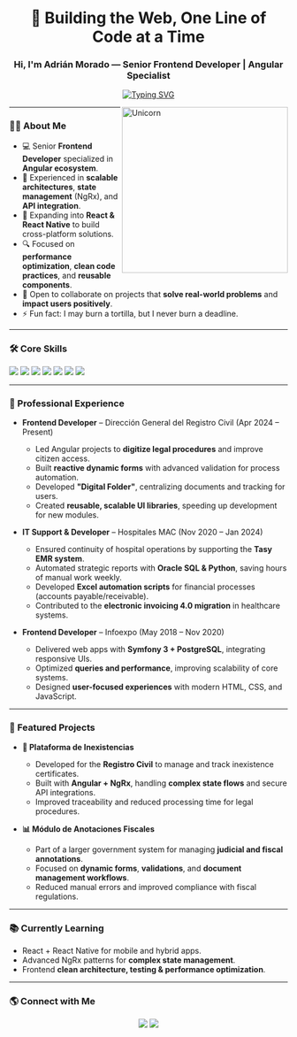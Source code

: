 <h1 align="center">🚀 Building the Web, One Line of Code at a Time</h1>
<h3 align="center">Hi, I'm Adrián Morado — Senior Frontend Developer | Angular Specialist</h3>

<p align="center">
  <a href="https://github.com/DenverCoder1/readme-typing-svg">
    <img src="https://readme-typing-svg.herokuapp.com?font=Fira+Code&weight=600&pause=1000&color=32CD32&center=true&vCenter=true&width=600&lines=Senior+Frontend+Developer;Angular+Specialist;NgRx+%26+RxJS+Advocate;Building+Scalable+Apps+with+Firebase;Exploring+React+%26+React+Native;Passionate+about+Clean+Architecture" alt="Typing SVG" />
  </a>
</p>

<img align="right" width=300px alt="Unicorn" src="https://c.tenor.com/GN73MKBawZYAAAAi/busy-cute.gif" />

---

### 👨‍💻 About Me
- 💻 Senior **Frontend Developer** specialized in **Angular ecosystem**.  
- 🚀 Experienced in **scalable architectures**, **state management** (NgRx), and **API integration**.  
- 🌱 Expanding into **React & React Native** to build cross-platform solutions.  
- 🔍 Focused on **performance optimization**, **clean code practices**, and **reusable components**.  
- 🤝 Open to collaborate on projects that **solve real-world problems** and **impact users positively**.  
- ⚡ Fun fact: I may burn a tortilla, but I never burn a deadline.  

---

### 🛠️ Core Skills
<p>
  <img src="https://img.shields.io/badge/Angular-DD0031?style=for-the-badge&logo=angular&logoColor=white"/>
  <img src="https://img.shields.io/badge/RxJS-B7178C?style=for-the-badge&logo=reactivex&logoColor=white"/>
  <img src="https://img.shields.io/badge/NgRx-BA2BD2?style=for-the-badge&logo=ngrx&logoColor=white"/>
  <img src="https://img.shields.io/badge/TypeScript-3178C6?style=for-the-badge&logo=typescript&logoColor=white"/>
  <img src="https://img.shields.io/badge/JavaScript-F7E017?style=for-the-badge&logo=javascript&logoColor=black"/>
  <img src="https://img.shields.io/badge/TailwindCSS-38B2AC?style=for-the-badge&logo=tailwind-css&logoColor=white"/>
  <img src="https://img.shields.io/badge/Firebase-FFCA28?style=for-the-badge&logo=firebase&logoColor=black"/>
</p>

---

### 💼 Professional Experience

- **Frontend Developer** – Dirección General del Registro Civil (Apr 2024 – Present)  
  - Led Angular projects to **digitize legal procedures** and improve citizen access.  
  - Built **reactive dynamic forms** with advanced validation for process automation.  
  - Developed **"Digital Folder"**, centralizing documents and tracking for users.  
  - Created **reusable, scalable UI libraries**, speeding up development for new modules.  

- **IT Support & Developer** – Hospitales MAC (Nov 2020 – Jan 2024)  
  - Ensured continuity of hospital operations by supporting the **Tasy EMR system**.  
  - Automated strategic reports with **Oracle SQL & Python**, saving hours of manual work weekly.  
  - Developed **Excel automation scripts** for financial processes (accounts payable/receivable).  
  - Contributed to the **electronic invoicing 4.0 migration** in healthcare systems.  

- **Frontend Developer** – Infoexpo (May 2018 – Nov 2020)  
  - Delivered web apps with **Symfony 3 + PostgreSQL**, integrating responsive UIs.  
  - Optimized **queries and performance**, improving scalability of core systems.  
  - Designed **user-focused experiences** with modern HTML, CSS, and JavaScript.  

---

### 🌟 Featured Projects

- **📑 Plataforma de Inexistencias**  
  - Developed for the **Registro Civil** to manage and track inexistence certificates.  
  - Built with **Angular + NgRx**, handling **complex state flows** and secure API integrations.  
  - Improved traceability and reduced processing time for legal procedures.  

- **📊 Módulo de Anotaciones Fiscales**  
  - Part of a larger government system for managing **judicial and fiscal annotations**.  
  - Focused on **dynamic forms**, **validations**, and **document management workflows**.  
  - Reduced manual errors and improved compliance with fiscal regulations.  

---

### 📚 Currently Learning
- React + React Native for mobile and hybrid apps.  
- Advanced NgRx patterns for **complex state management**.  
- Frontend **clean architecture, testing & performance optimization**.  

---

### 🌎 Connect with Me
<p align="center">
  <a href="https://linkedin.com/in/moradoadrian" target="_blank"><img src="https://img.shields.io/badge/LinkedIn-0077B5?style=for-the-badge&logo=linkedin&logoColor=white"/></a>
  <a href="mailto:moradoadrian@gmail.com"><img src="https://img.shields.io/badge/Gmail-D14836?style=for-the-badge&logo=gmail&logoColor=white"/></a>
</p>
